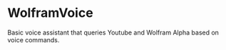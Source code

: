 # WolframVoice
Basic voice assistant that queries Youtube and Wolfram Alpha based on voice commands.

